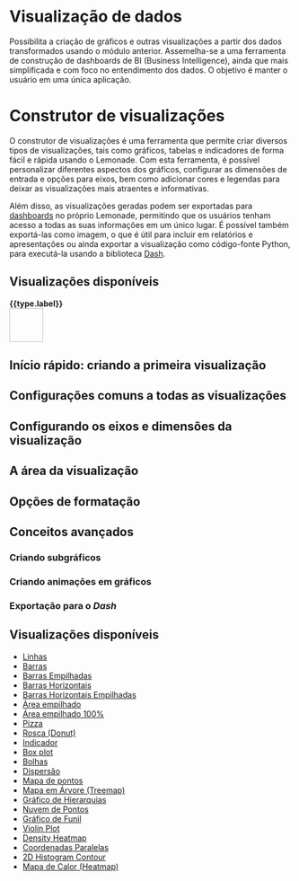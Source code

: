 <script setup>
    import { ref } from 'vue';
    const types = ref([
        {
            name: "line", label: "Linhas",
            objectives: ['fluxo', 'relacionamento', 'comparação', 'tendência'],
            dataTypes: ['contínuos']
        },
        { name: "bar", label: "Barras", dataTypes: ['categóricos'], objectives: ['tendência', 'comparação', 'distribuição'] },
        { name: "stacked-bar", label: "Barras Empilhadas", dataTypes: ['categóricos'], objectives: ['tendência', 'comparação', 'distribuição', 'composição'] },
        { name: "horizontal-bar", label: "Barras Horizontais", dataTypes: ['categóricos'], objectives: ['tendência', 'comparação', 'distribuição'] },
        { name: "stacked-horizontal-bar", label: "Barras Horizontais Empilhadas", dataTypes: ['categóricos'], objectives: ['tendência', 'comparação', 'distribuição', 'composição'] },
        {
            name: "stacked-area", label: "Área empilhado",
            dataTypes: ['categóricos'], objectives: ['composição']
        },
        { name: "stacked-area-100", label: "Área empilhado 100%", dataTypes: ['contínuos'], objectives: ['comparação', 'composição'] },
        { name: "pie", label: "Pizza", dataTypes: ['categóricos'], objectives: ['comparação', 'composição'] },
        { name: "donut", label: "Rosca (Donut)", dataTypes: ['categóricos'], objectives: ['composição', 'comparação',] },
        { name: "indicator", label: "Indicador", dataTypes: ['contínuos'], objectives: ['tendência',] },
        { name: "boxplot", label: "Box plot", dataTypes: ['contínuos'], objectives: ['comparação', 'distribuição'] },
        { name: "bubble", label: "Bolhas", dataTypes: ['contínuos'], objectives: ['comparação', 'distribuição'] },
        {
            name: "scatter", label: "Dispersão",
            dataTypes: ['contínuos'], objectives: ['comparação']
        },
        //{ name: "scatterplot", label: "Scatter Plot", },

        {
            name: "scattermapbox", label: 'Mapa de pontos',
            dataTypes: ['contínuos'], objectives: ['comparação']
        },

        {
            name: "treemap", label: "Mapa em Árvore (Treemap)",
            dataTypes: ['categóricos'], objectives: ['hierarquia', 'comparação']
        },
        { name: "sunburst", label: "Gráfico de Hierarquias", dataTypes: ['categóricos'], objectives: ['hierarquia', 'comparação']},
        { name: "pointcloud", label: "Nuvem de Pontos", },
        //{ name: "scattergeo", label: "Bolhas em Mapa", },
        { name: "funnel", label: "Gráfico de Funil", },
        { name: "violin", label: "Violin Plot", },
        { name: "histogram2d", label: "Density Heatmap", },
        { name: "parcoords", label: "Coordenadas Paralelas", },
        { name: "histogram2dcontour", label: "2D Histogram Contour", },
        { name: "heatmap", label: "Mapa de Calor (Heatmap)", objectives: ['comparação',
            'correlação', 'distribuição', 'tendência']},
        /*{name: "dots",label: "Pontos",
                image: "https://images.plot.ly/plotly-documentation/thumbnail/dot-plot.jpg"
            },*/
    ]);
    const getChartIcon = (type) => {
        return `http://localhost:8081/src/assets/charts/${type}.svg`;
    };

</script>

<style module>

.vis_type_container {
    display: flex;
    flex-wrap: wrap;
    max-width: 100%;
    justify-content: center;
}

.vis_type {
    border: 1px solid #eee;
    flex: 0 0 24.5%;
    padding: 10px;
    margin: 1px;
    text-align: center;
    display: flex;
    flex-direction: column;
    justify-content: center;
    align-items: center;
}
</style>

# Visualização de dados

Possibilita a criação de gráficos e outras visualizações a partir dos dados transformados usando o módulo anterior. Assemelha-se a uma ferramenta de construção de dashboards de BI (Business Intelligence), ainda que mais simplificada e com foco no entendimento dos dados. O objetivo é manter o usuário em uma única aplicação.

# Construtor de visualizações

O construtor de visualizações é uma ferramenta que permite criar diversos tipos 
de visualizações, tais como gráficos, tabelas e indicadores de forma fácil e 
rápida usando o Lemonade. Com esta ferramenta, é possível personalizar 
diferentes aspectos dos gráficos, configurar as dimensões de entrada e opções 
para eixos, bem como adicionar cores e legendas para deixar as visualizações 
mais atraentes e informativas.

Além disso, as visualizações geradas podem ser exportadas para 
[dashboards](../../dashboards/) no 
próprio Lemonade, permitindo que os usuários tenham acesso a todas as suas 
informações em um único lugar. É possível também exportá-las como imagem, 
o que é útil para incluir em relatórios e apresentações ou ainda exportar 
a visualização como código-fonte Python, para executá-la usando a biblioteca 
[Dash](https://plotly.com/dash/).

## Visualizações disponíveis

<div :class="$style.vis_type_container">
    <div v-for="type in types" :key="type.name" :class="$style.vis_type" role="button">
        <div>
            <strong><a :href="`${type.name}`">{{type.label}}</a></strong>
        </div>
        <div class="mb-4">
            <img :src="getChartIcon(type.name)" style="width:60px; height: 60px;" />
        </div>
    </div>
</div>

## Início rápido: criando a primeira visualização

## Configurações comuns a todas as visualizações

## Configurando os eixos e dimensões da visualização

## A área da visualização

## Opções de formatação

## Conceitos avançados
### Criando subgráficos 
### Criando animações em gráficos
### Exportação para o _Dash_


## Visualizações disponíveis
- [Linhas](line)
- [Barras](bar)
- [Barras Empilhadas](stacked-bar)
- [Barras Horizontais](horizontal-bar)
- [Barras Horizontais Empilhadas](stacked-horizontal-bar)
- [Área empilhado](stacked-area)
- [Área empilhado 100%](stacked-area-100)
- [Pizza](pie)
- [Rosca (Donut)](donut)
- [Indicador](indicator)
- [Box plot](boxplot)
- [Bolhas](bubble)
- [Dispersão](scatter)
- [Mapa de pontos](scattermapbox)
- [Mapa em Árvore (Treemap)](treemap)
- [Gráfico de Hierarquias](sunburst)
- [Nuvem de Pontos](pointcloud)
- [Gráfico de Funil](funnel)
- [Violin Plot](violin)
- [Density Heatmap](histogram2d)
- [Coordenadas Paralelas](parcoords)
- [2D Histogram Contour](histogram2dcontour)
- [Mapa de Calor (Heatmap)](heatmap)
